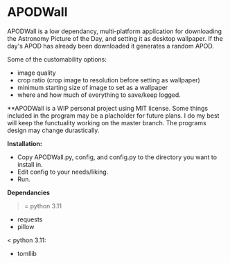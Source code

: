 # APODWall
APODWall is a low dependancy, multi-platform application for downloading the Astronomy Picture of the Day, and setting it as desktop wallpaper. If the day's APOD has already been downloaded it generates a random APOD.

Some of the customability options:
+ image quality
+ crop ratio (crop image to resolution before setting as wallpaper)
+ minimum starting size of image to set as a wallpaper
+ where and how much of everything to save/keep logged.

**APODWall is a WIP personal project using MIT license. Some things included in the program may be a placholder for future plans. I do my best will keep the functuality working on the master branch. The programs design may change durastically.

**Installation:**
+ Copy APODWall.py, config, and config.py to the directory you want to install in.
+ Edit config to your needs/liking.
+ Run.

**Dependancies**
>= python 3.11
+ requests
+ pillow

< python 3.11:
+ tomllib


